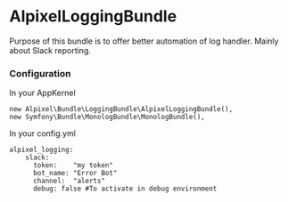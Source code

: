 
AlpixelLoggingBundle
=================

Purpose of this bundle is to offer better automation of log handler.
Mainly about Slack reporting.

### Configuration

In your AppKernel

```
new Alpixel\Bundle\LoggingBundle\AlpixelLoggingBundle(),
new Symfony\Bundle\MonologBundle\MonologBundle(),
```

In your config.yml

```
alpixel_logging:
    slack:
      token:    "my token"
      bot_name: "Error Bot"
      channel:  "alerts"
      debug: false #To activate in debug environment
```

